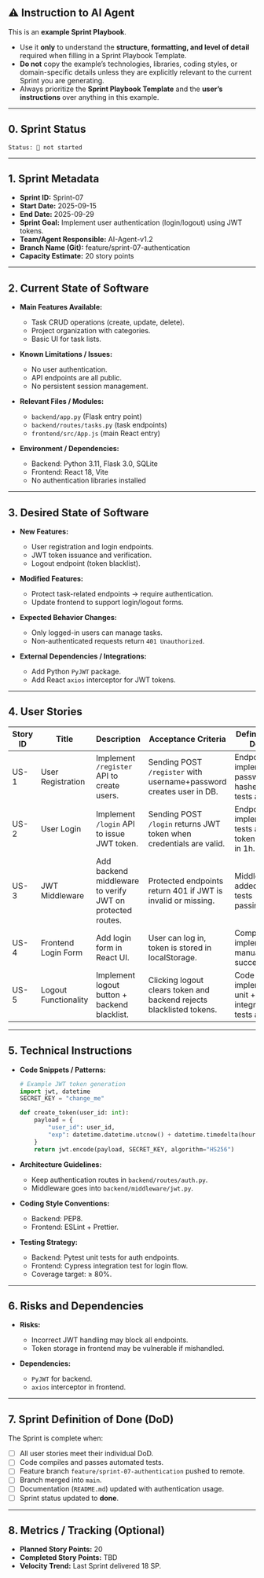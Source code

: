 ## ⚠️ Instruction to AI Agent

This is an **example Sprint Playbook**.

* Use it **only** to understand the **structure, formatting, and level of detail** required when filling in a Sprint Playbook Template.
* **Do not** copy the example’s technologies, libraries, coding styles, or domain-specific details unless they are explicitly relevant to the current Sprint you are generating.
* Always prioritize the **Sprint Playbook Template** and the **user’s instructions** over anything in this example.

---

## 0. Sprint Status

```
Status: 🔲 not started
```

---

## 1. Sprint Metadata

* **Sprint ID:** Sprint-07
* **Start Date:** 2025-09-15
* **End Date:** 2025-09-29
* **Sprint Goal:** Implement user authentication (login/logout) using JWT tokens.
* **Team/Agent Responsible:** AI-Agent-v1.2
* **Branch Name (Git):** feature/sprint-07-authentication
* **Capacity Estimate:** 20 story points

---

## 2. Current State of Software

* **Main Features Available:**

  * Task CRUD operations (create, update, delete).
  * Project organization with categories.
  * Basic UI for task lists.

* **Known Limitations / Issues:**

  * No user authentication.
  * API endpoints are all public.
  * No persistent session management.

* **Relevant Files / Modules:**

  * `backend/app.py` (Flask entry point)
  * `backend/routes/tasks.py` (task endpoints)
  * `frontend/src/App.js` (main React entry)

* **Environment / Dependencies:**

  * Backend: Python 3.11, Flask 3.0, SQLite
  * Frontend: React 18, Vite
  * No authentication libraries installed

---

## 3. Desired State of Software

* **New Features:**

  * User registration and login endpoints.
  * JWT token issuance and verification.
  * Logout endpoint (token blacklist).

* **Modified Features:**

  * Protect task-related endpoints → require authentication.
  * Update frontend to support login/logout forms.

* **Expected Behavior Changes:**

  * Only logged-in users can manage tasks.
  * Non-authenticated requests return `401 Unauthorized`.

* **External Dependencies / Integrations:**

  * Add Python `PyJWT` package.
  * Add React `axios` interceptor for JWT tokens.

---

## 4. User Stories

| Story ID | Title                | Description                                               | Acceptance Criteria                                                  | Definition of Done                                       | Assignee | Status |
| -------- | -------------------- | --------------------------------------------------------- | -------------------------------------------------------------------- | -------------------------------------------------------- | -------- | ------ |
| US-1     | User Registration    | Implement `/register` API to create users.                | Sending POST `/register` with username+password creates user in DB.  | Endpoint implemented, password hashed, unit tests added. | AI-Agent | 🔲 todo |
| US-2     | User Login           | Implement `/login` API to issue JWT token.                | Sending POST `/login` returns JWT token when credentials are valid.  | Endpoint implemented, tests added, token expires in 1h.  | AI-Agent | 🔲 todo |
| US-3     | JWT Middleware       | Add backend middleware to verify JWT on protected routes. | Protected endpoints return 401 if JWT is invalid or missing.         | Middleware added, all tests passing.                     | AI-Agent | 🔲 todo |
| US-4     | Frontend Login Form  | Add login form in React UI.                               | User can log in, token is stored in localStorage.                    | Component implemented, manual test successful.           | AI-Agent | 🔲 todo |
| US-5     | Logout Functionality | Implement logout button + backend blacklist.              | Clicking logout clears token and backend rejects blacklisted tokens. | Code implemented, unit + integration tests added.        | AI-Agent | 🔲 todo |

---

## 5. Technical Instructions

* **Code Snippets / Patterns:**

  ```python
  # Example JWT token generation
  import jwt, datetime
  SECRET_KEY = "change_me"

  def create_token(user_id: int):
      payload = {
          "user_id": user_id,
          "exp": datetime.datetime.utcnow() + datetime.timedelta(hours=1)
      }
      return jwt.encode(payload, SECRET_KEY, algorithm="HS256")
  ```

* **Architecture Guidelines:**

  * Keep authentication routes in `backend/routes/auth.py`.
  * Middleware goes into `backend/middleware/jwt.py`.

* **Coding Style Conventions:**

  * Backend: PEP8.
  * Frontend: ESLint + Prettier.

* **Testing Strategy:**

  * Backend: Pytest unit tests for auth endpoints.
  * Frontend: Cypress integration test for login flow.
  * Coverage target: ≥ 80%.

---

## 6. Risks and Dependencies

* **Risks:**

  * Incorrect JWT handling may block all endpoints.
  * Token storage in frontend may be vulnerable if mishandled.

* **Dependencies:**

  * `PyJWT` for backend.
  * `axios` interceptor in frontend.

---

## 7. Sprint Definition of Done (DoD)

The Sprint is complete when:

* [ ] All user stories meet their individual DoD.
* [ ] Code compiles and passes automated tests.
* [ ] Feature branch `feature/sprint-07-authentication` pushed to remote.
* [ ] Branch merged into `main`.
* [ ] Documentation (`README.md`) updated with authentication usage.
* [ ] Sprint status updated to **done**.

---

## 8. Metrics / Tracking (Optional)

* **Planned Story Points:** 20
* **Completed Story Points:** TBD
* **Velocity Trend:** Last Sprint delivered 18 SP.
